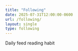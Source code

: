 ```yaml
---
title: "Following"
date: 2025-07-31T12:00:00-0600
url: /following/
layout: single
type: following
---
```


Daily feed reading habit